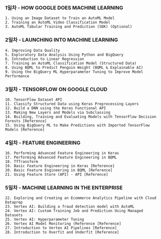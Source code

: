 ### 1일차 - HOW GOOGLE DOES MACHINE LEARNING
    1. Using an Image Dataset to Train an AutoML Model
    2. Training an AutoML Video Classification Model
    3. AutoML Tabular Training and Prediction (SDK) (Optional)

### 2일차 - LAUNCHING INTO MACHINE LEARNING
    4. Improving Data Quality
    5. Exploratory Data Analysis Using Python and BigQuery
    6. Introduction to Linear Regression
    7. Training an AutoML Classification Model (Structured Data)
    8. Using BQML to Predict Penguin Weight (BQML & Explainable AI)
    9. Using the BigQuery ML Hyperparameter Tuning to Improve Model Performance

### 3일차 - TENSORFLOW ON GOOGLE CLOUD
    10. TensorFlow Dataset API
    11. Classify Structured Data using Keras Preprocessing Layers
    12. Build a DNN using the Keras Functional API
    13. Making New Layers and Models via Subclassing
    14. Building, Training and Evaluating Models with TensorFlow Decision Forests [Reference]
    15. Using BigQuery ML to Make Predictions with Imported TensorFlow Models [Reference]

### 4일차 - FEATURE ENGINEERING
    16. Performing Advanced Feature Engineering in Keras
    17. Performing Advanced Feature Engineering in BQML
    18. TfTransform
    19. Basic Feature Engineering in Keras [Reference]
    20. Basic Feature Engineering in BQML [Reference]
    21. Using Feature Store (API) - API [Reference]

### 5일차 - MACHINE LEARNING IN THE ENTERPRISE
    22. Exploring and Creating an Ecommerce Analytics Pipeline with Cloud Dataprep
    23. Vertex AI: Building a fraud detection model with AutoML
    24. Vertex AI: Custom Training Job and Prediction Using Managed Datasets
    25. Vertex AI: Hyperparameter Tuning
    26. Vertex AI Model Monitoring (Reference [Reference]
    27. Introduction to Vertex AI Pipelines [Reference]
    28. Introduction to Overfit and Underfit [Reference]